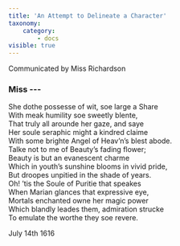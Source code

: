 ```yaml
---
title: 'An Attempt to Delineate a Character'
taxonomy:
    category:
        - docs
visible: true
---
```


<div class="author">Communicated by Miss Richardson</div>

### Miss ---  
  
She dothe possesse of wit, soe large a Share  
With meak humility soe sweetly blente,  
That truly <span data-tippy="they" class="green">all</span> arounde her gaze, and saye  
Her soule seraphic might a kindred claime  
With some brighte Angel of Heav’n’s blest abode.  
Talke not to me of Beauty’s fading flower;  
Beauty is but an evanescent charme  
Which in youth’s sunshine blooms in vivid pride,  
But droopes unpitied in the shade of years.  
Oh! ’tis the Soule of Puritie that speakes  
When Marian glances that expressive eye,  
Mortals enchanted owne her magic power  
Which blandly leades them, admiration strucke  
To emulate the worthe they soe revere.  
  
July 14th 1616